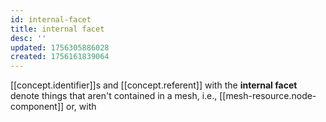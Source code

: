 ```yaml
---
id: internal-facet
title: internal facet
desc: ''
updated: 1756305886028
created: 1756161839064
---
```


[[concept.identifier]]s and [[concept.referent]] with the **internal facet** denote things that aren't contained in a mesh, i.e., [[mesh-resource.node-component]] or, with 
